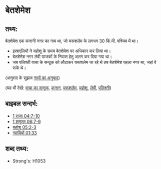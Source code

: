 # बेतशेमेश #

## तथ्य: ##

बेतशेमेश एक कनानी नगर का नाम था, जो यरूशलेम के लगभग 30 कि.मी. पश्चिम में था।

* इस्राएलियों ने यहोशू के समय बेतशेमेश पर अधिकार कर लिया था।
* बेतशेमेश नगर लेवी याजकों के निवास हेतु अलग कर दिया गया था।
* जब पलिश्ती वाचा के सन्दूक को लौटाकर यरूशलेम जा रहे थे तब बेतशेमेश पहला नगर था, जहां वे रूके थे।

(अनुवाद के सुझाव [नामों का अनुवाद](rc://hi/ta/man/translate/translate-names))

(यह भी देखें: [वाचा का सन्दूक](../kt/arkofthecovenant.md), [कनान](../names/canaan.md), [यरूशलेम](../names/jerusalem.md), [यहोशू](../names/joshua.md), [लेवी](../names/levite.md), [पलिश्ती](../names/philistines.md))

## बाइबल सन्दर्भ: ##

* [1 राजा 04:7-10](rc://hi/tn/help/1ki/04/07)
* [1 शमूएल 06:7-9](rc://hi/tn/help/1sa/06/07)
* [यहोशू 05:2-3](rc://hi/tn/help/jos/19/20)
* [न्यायियों 01:33](rc://hi/tn/help/jdg/01/33)

## शब्द तथ्य: ##

* Strong's: H1053
